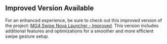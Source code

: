 ## Improved Version Available

For an enhanced experience, be sure to check out this improved version of the project: [MG4 Swipe Nova Launcher - Improved](https://github.com/Tommasov/MG4_Swipe_NovaLauncher). This version includes additional features and optimizations for a smoother and more efficient swipe gesture setup.

